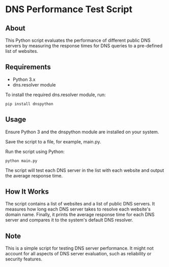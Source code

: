 # DNS Performance Test Script

## About
This Python script evaluates the performance of different public DNS servers by measuring the response times for DNS queries to a pre-defined list of websites.

## Requirements

- Python 3.x
- dns.resolver module

To install the required dns.resolver module, run:

```pip install dnspython```

## Usage

Ensure Python 3 and the dnspython module are installed on your system.

Save the script to a file, for example, main.py.

Run the script using Python:

```python main.py```

The script will test each DNS server in the list with each website and output the average response time.

## How It Works

The script contains a list of websites and a list of public DNS servers.
It measures how long each DNS server takes to resolve each website's domain name.
Finally, it prints the average response time for each DNS server and compares it to the system's default DNS resolver.

## Note

This is a simple script for testing DNS server performance. It might not account for all aspects of DNS server evaluation, such as reliability or security features.
